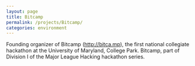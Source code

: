 ```yaml
---
layout: page
title: Bitcamp
permalink: /projects/Bitcamp/
categories: environment
---
```


Founding organizer of Bitcamp (http://bitca.mp), the first national collegiate hackathon at the University of Maryland, College Park. Bitcamp, part of Division I of the Major League Hacking hackathon series.

<!--
TODO: Include photos of Bitcamp.
TODO: Include "breakout" Collider (collision with Bitcamp) installed there and describe the "crazyify your idea" concept.
TODO: Include link to hack from the first year, and describe what we won.
TODO: Include Jeff's tweet showing how we named it together.
-->
